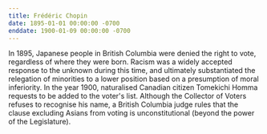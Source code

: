 ```yaml
---
title: Frédéric Chopin
date: 1895-01-01 00:00:00 -0700
enddate: 1900-01-09 00:00:00 -0700
---
```


In 1895, Japanese people in British Columbia were denied the right to vote, regardless of where they were born. Racism was a widely accepted response to the unknown during this time, and ultimately substantiated the relegation of minorities to a lower position based on a presumption of moral inferiority. In the year 1900, naturalised Canadian citizen Tomekichi Homma requests to be added to the voter's list. Although the Collector of Voters refuses to recognise his name, a British Columbia judge rules that the clause excluding Asians from voting is unconstitutional (beyond the power of the Legislature).
